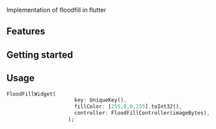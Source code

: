 <!-- 
This README describes the package. If you publish this package to pub.dev,
this README's contents appear on the landing page for your package.

For information about how to write a good package README, see the guide for
[writing package pages](https://dart.dev/guides/libraries/writing-package-pages). 

For general information about developing packages, see the Dart guide for
[creating packages](https://dart.dev/guides/libraries/create-library-packages)
and the Flutter guide for
[developing packages and plugins](https://flutter.dev/developing-packages). 
-->

Implementation of floodfill in flutter

## Features


## Getting started


## Usage

```dart
FloodFillWidget(
                      key: UniqueKey(),
                      fillColor: [255,0,0,255].toInt32(),
                      controller: FloodFillController(imageBytes),
                    );
```



